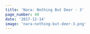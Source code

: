 ```yaml
---
title: 'Nara: Nothing But Deer - 3'
page_number: 40
date: '2017-12-14'
image: 'nara-nothing-but-deer-3.png'
---
```

